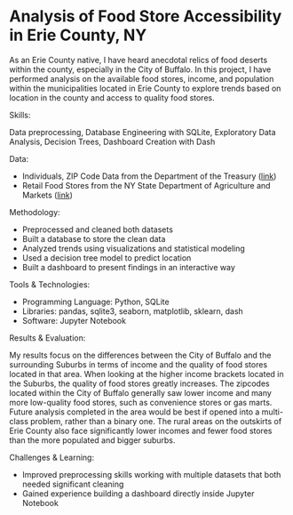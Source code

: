 # Analysis of Food Store Accessibility in Erie County, NY

As an Erie County native, I have heard anecdotal relics of food deserts within the county, especially in the City of Buffalo. In this project, I have performed analysis on the available food stores, income, and population within the municipalities located in Erie County to explore trends based on location in the county and access to quality food stores.

Skills: 

Data preprocessing, Database Engineering with SQLite, Exploratory Data Analysis, Decision Trees, Dashboard Creation with Dash

Data:
- Individuals, ZIP Code Data from the Department of the Treasury ([link](https://catalog.data.gov/dataset/zip-code-data ))
- Retail Food Stores from the NY State Department of Agriculture and Markets ([link](https://data.ny.gov/Economic-Development/Retail-Food-Stores/9a8c-vfzj/about_data))

Methodology:
- Preprocessed and cleaned both datasets
- Built a database to store the clean data
- Analyzed trends using visualizations and statistical modeling
- Used a decision tree model to predict location
- Built a dashboard to present findings in an interactive way

Tools & Technologies:
- Programming Language: Python, SQLite
- Libraries: pandas, sqlite3, seaborn, matplotlib, sklearn, dash
- Software: Jupyter Notebook

Results & Evaluation:

My results focus on the differences between the City of Buffalo and the surrounding Suburbs in terms of income and the quality of food stores located in that area. When looking at the higher income brackets located in the Suburbs, the quality of food stores greatly increases. The zipcodes located within the City of Buffalo generally saw lower income and many more low-quality food stores, such as convenience stores or gas marts. Future analysis completed in the area would be best if opened into a multi-class problem, rather than a binary one. The rural areas on the outskirts of Erie County also face significantly lower incomes and fewer food stores than the more populated and bigger suburbs. 

Challenges & Learning:
- Improved preprocessing skills working with multiple datasets that both needed significant cleaning
- Gained experience building a dashboard directly inside Jupyter Notebook
